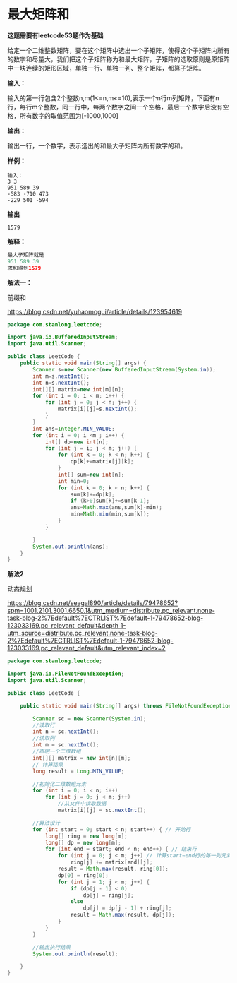 # 最大矩阵和

**这题需要有leetcode53题作为基础**

给定一个二维整数矩阵，要在这个矩阵中选出一个子矩阵，使得这个子矩阵内所有的数字和尽量大，我们把这个子矩阵称为和最大矩阵，子矩阵的选取原则是原矩阵中一块连续的矩形区域，单独一行、单独一列、整个矩阵，都算子矩阵。

**输入：**

输入的第一行包含2个整数n,m(1<=n,m<=10),表示一个n行m列矩阵，下面有n行，每行m个整数，同一行中，每两个数字之间一个空格，最后一个数字后没有空格，所有数字的取值范围为[-1000,1000]

**输出：**

输出一行，一个数字，表示选出的和最大子矩阵内所有数字的和。

**样例：**

```
输入：
3 3
951 589 39
-583 -710 473
-229 501 -594
```

**输出**

```
1579
```

**解释：**

```java
最大子矩阵就是
951 589 39
求和得到1579
```

**解法一：**

前缀和

https://blog.csdn.net/yuhaomogui/article/details/123954619

```java
package com.stanlong.leetcode;

import java.io.BufferedInputStream;
import java.util.Scanner;

public class LeetCode {
    public static void main(String[] args) {
        Scanner s=new Scanner(new BufferedInputStream(System.in));
        int m=s.nextInt();
        int n=s.nextInt();
        int[][] matrix=new int[m][n];
        for (int i = 0; i < m; i++) {
            for (int j = 0; j < n; j++) {
                matrix[i][j]=s.nextInt();
            }
        }
        int ans=Integer.MIN_VALUE;
        for (int i = 0; i <m ; i++) {
            int[] dp=new int[n];
            for (int j = i; j < m; j++) {
                for (int k = 0; k < n; k++) {
                    dp[k]+=matrix[j][k];
                }
                int[] sum=new int[n];
                int min=0;
                for (int k = 0; k < n; k++) {
                    sum[k]+=dp[k];
                    if (k>0)sum[k]+=sum[k-1];
                    ans=Math.max(ans,sum[k]-min);
                    min=Math.min(min,sum[k]);
                }
            }

        }
        System.out.println(ans);
    }
}
```

**解法2**

动态规划

https://blog.csdn.net/seagal890/article/details/79478652?spm=1001.2101.3001.6650.1&utm_medium=distribute.pc_relevant.none-task-blog-2%7Edefault%7ECTRLIST%7Edefault-1-79478652-blog-123033169.pc_relevant_default&depth_1-utm_source=distribute.pc_relevant.none-task-blog-2%7Edefault%7ECTRLIST%7Edefault-1-79478652-blog-123033169.pc_relevant_default&utm_relevant_index=2

```java
package com.stanlong.leetcode;

import java.io.FileNotFoundException;
import java.util.Scanner;

public class LeetCode {

    public static void main(String[] args) throws FileNotFoundException {

        Scanner sc = new Scanner(System.in);
        //读取行
        int n = sc.nextInt();
        //读取列
        int m = sc.nextInt();
        //声明一个二维数组
        int[][] matrix = new int[n][m];
        // 计算结果
        long result = Long.MIN_VALUE;

        //初始化二维数组元素
        for (int i = 0; i < n; i++)
            for (int j = 0; j < m; j++)
                //从文件中读取数据
                matrix[i][j] = sc.nextInt();

        //算法设计
        for (int start = 0; start < n; start++) { // 开始行
            long[] ring = new long[m];
            long[] dp = new long[m];
            for (int end = start; end < n; end++) { // 结束行
                for (int j = 0; j < m; j++) // 计算start~end行的每一列元素和
                    ring[j] += matrix[end][j];
                result = Math.max(result, ring[0]);
                dp[0] = ring[0];
                for (int j = 1; j < m; j++) {
                    if (dp[j - 1] < 0)
                        dp[j] = ring[j];
                    else
                        dp[j] = dp[j - 1] + ring[j];
                    result = Math.max(result, dp[j]);
                }
            }
        }

        //输出执行结果
        System.out.println(result);

    }
}
```

